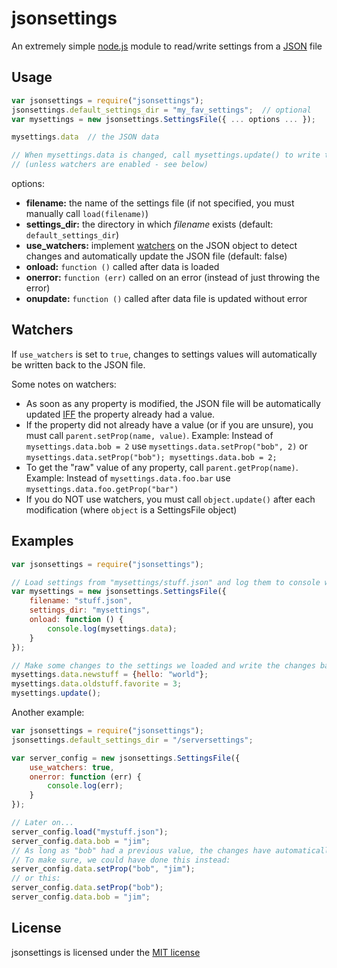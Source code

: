 # jsonsettings

An extremely simple [node.js](http://nodejs.org/) module to read/write settings from a [JSON](http://json.org/) file

## Usage

```javascript
var jsonsettings = require("jsonsettings");
jsonsettings.default_settings_dir = "my_fav_settings";  // optional
var mysettings = new jsonsettings.SettingsFile({ ... options ... });

mysettings.data  // the JSON data

// When mysettings.data is changed, call mysettings.update() to write the changes back to the file
// (unless watchers are enabled - see below)
```

options:

 - **filename:** the name of the settings file (if not specified, you must manually call `load(filename)`)
 - **settings_dir:** the directory in which *filename* exists (default: `default_settings_dir`)
 - **use_watchers:** implement [watchers](#watchers) on the JSON object to detect changes and automatically update the JSON file (default: false)
 - **onload:** `function ()` called after data is loaded
 - **onerror:** `function (err)` called on an error (instead of just throwing the error)
 - **onupdate:** `function ()` called after data file is updated without error

## Watchers

If `use_watchers` is set to `true`, changes to settings values will automatically be written back to the JSON file.

Some notes on watchers:

 - As soon as any property is modified, the JSON file will be automatically updated [IFF](http://en.wikipedia.org/wiki/Iff) the property already had a value.
 - If the property did not already have a value (or if you are unsure), you must call `parent.setProp(name, value)`. Example: Instead of `mysettings.data.bob = 2` use `mysettings.data.setProp("bob", 2)` or `mysettings.data.setProp("bob"); mysettings.data.bob = 2;`
 - To get the "raw" value of any property, call `parent.getProp(name)`. Example: Instead of `mysettings.data.foo.bar` use `mysettings.data.foo.getProp("bar")`
 - If you do NOT use watchers, you must call `object.update()` after each modification (where `object` is a SettingsFile object)

## Examples

```javascript
var jsonsettings = require("jsonsettings");

// Load settings from "mysettings/stuff.json" and log them to console when loaded
var mysettings = new jsonsettings.SettingsFile({
    filename: "stuff.json",
    settings_dir: "mysettings",
    onload: function () {
        console.log(mysettings.data);
    }
});

// Make some changes to the settings we loaded and write the changes back to the file
mysettings.data.newstuff = {hello: "world"};
mysettings.data.oldstuff.favorite = 3;
mysettings.update();
```

Another example:

```javascript
var jsonsettings = require("jsonsettings");
jsonsettings.default_settings_dir = "/serversettings";

var server_config = new jsonsettings.SettingsFile({
    use_watchers: true,
    onerror: function (err) {
        console.log(err);
    }
});

// Later on...
server_config.load("mystuff.json");
server_config.data.bob = "jim";
// As long as "bob" had a previous value, the changes have automatically been written back to the file.
// To make sure, we could have done this instead:
server_config.data.setProp("bob", "jim");
// or this:
server_config.data.setProp("bob");
server_config.data.bob = "jim";
```

## License

jsonsettings is licensed under the [MIT license](http://opensource.org/licenses/MIT)